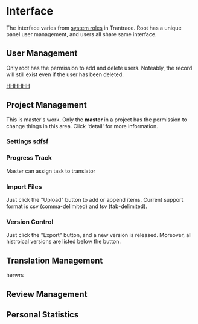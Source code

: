 # Interface

The interface varies from [system roles](roles.md#system-roles) in Trantrace. Root has a unique panel user management, and users all share same interface.


## User Management <span id='usr-management'></span>

Only root has the permission to add and delete users. Noteably, the record will still exist even if the user has been deleted.

[HHHHHH](roles.md#hhi)

## Project Management

This is master's work. Only the **master** in a project has the permission to change things in this area. Click 'detail' for more information.

### Settings [sdfsf](#preface)

### Progress Track

Master can assign task to translator 
### Import Files

Just click the "Upload" button to add or append items. Current support format is csv (comma-delimited) and tsv (tab-delimited).

### Version Control

Just click the "Export" button, and a new version is released. Moreover, all histroical versions are listed below the button.

## Translation Management


herwrs 


## Review Management



## Personal Statistics

## 



